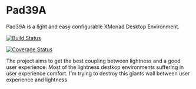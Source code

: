 # Pad39A
Pad39A is a light and easy configurable XMonad Desktop Environment.


[![Build Status](https://travis-ci.org/algebrato/Pad39A.svg?branch=master)](https://travis-ci.org/algebrato/Pad39A)

[![Coverage Status](https://coveralls.io/repos/github/algebrato/Pad39A/badge.svg?branch=master)](https://coveralls.io/github/algebrato/Pad39A?branch=master)

The project aims to get the best coupling between lightness and a good user experience. Most of the lightness destkop environments  suffering in user experience comfort. I'm trying to destroy this giants wall between user experience and lightness
